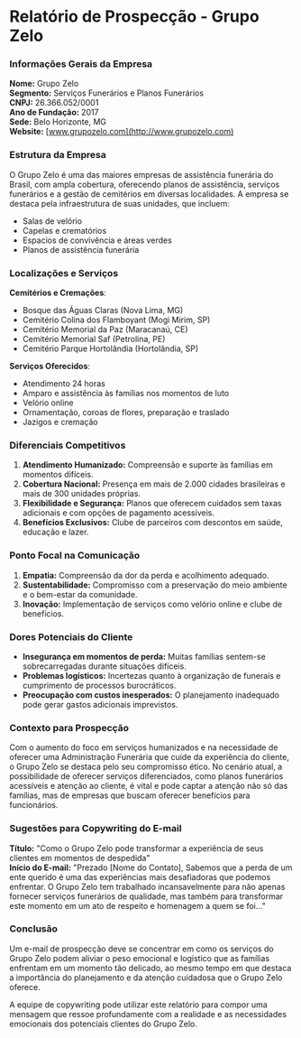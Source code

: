 # Relatório de Prospecção - Grupo Zelo

### Informações Gerais da Empresa
**Nome:** Grupo Zelo  
**Segmento:** Serviços Funerários e Planos Funerários  
**CNPJ:** 26.366.052/0001  
**Ano de Fundação:** 2017  
**Sede:** Belo Horizonte, MG  
**Website:** [www.grupozelo.com](http://www.grupozelo.com)

### Estrutura da Empresa
O Grupo Zelo é uma das maiores empresas de assistência funerária do Brasil, com ampla cobertura, oferecendo planos de assistência, serviços funerários e a gestão de cemitérios em diversas localidades. A empresa se destaca pela infraestrutura de suas unidades, que incluem:
- Salas de velório
- Capelas e crematórios
- Espacios de convivência e áreas verdes
- Planos de assistência funerária

### Localizações e Serviços
**Cemitérios e Cremações**:
- Bosque das Águas Claras (Nova Lima, MG)
- Cemitério Colina dos Flamboyant (Mogi Mirim, SP)
- Cemitério Memorial da Paz (Maracanaú, CE)
- Cemitério Memorial Saf (Petrolina, PE)
- Cemitério Parque Hortolândia (Hortolândia, SP)
  
**Serviços Oferecidos**:
- Atendimento 24 horas
- Amparo e assistência às famílias nos momentos de luto
- Velório online
- Ornamentação, coroas de flores, preparação e traslado
- Jazigos e cremação

### Diferenciais Competitivos
1. **Atendimento Humanizado:** Compreensão e suporte às famílias em momentos difíceis.
2. **Cobertura Nacional:** Presença em mais de 2.000 cidades brasileiras e mais de 300 unidades próprias.
3. **Flexibilidade e Segurança:** Planos que oferecem cuidados sem taxas adicionais e com opções de pagamento acessíveis.
4. **Benefícios Exclusivos:** Clube de parceiros com descontos em saúde, educação e lazer.

### Ponto Focal na Comunicação
1. **Empatia:** Compreensão da dor da perda e acolhimento adequado.
2. **Sustentabilidade:** Compromisso com a preservação do meio ambiente e o bem-estar da comunidade.
3. **Inovação:** Implementação de serviços como velório online e clube de benefícios.

### Dores Potenciais do Cliente
- **Insegurança em momentos de perda:** Muitas famílias sentem-se sobrecarregadas durante situações difíceis.
- **Problemas logísticos:** Incertezas quanto à organização de funerais e cumprimento de processos burocráticos.
- **Preocupação com custos inesperados:** O planejamento inadequado pode gerar gastos adicionais imprevistos.
  
### Contexto para Prospecção
Com o aumento do foco em serviços humanizados e na necessidade de oferecer uma Administração Funerária que cuide da experiência do cliente, o Grupo Zelo se destaca pelo seu compromisso ético. No cenário atual, a possibilidade de oferecer serviços diferenciados, como planos funerários acessíveis e atenção ao cliente, é vital e pode captar a atenção não só das famílias, mas de empresas que buscam oferecer benefícios para funcionários.

### Sugestões para Copywriting do E-mail
**Título:** "Como o Grupo Zelo pode transformar a experiência de seus clientes em momentos de despedida"  
**Início do E-mail:**
"Prezado [Nome do Contato],
Sabemos que a perda de um ente querido é uma das experiências mais desafiadoras que podemos enfrentar. O Grupo Zelo tem trabalhado incansavelmente para não apenas fornecer serviços funerários de qualidade, mas também para transformar este momento em um ato de respeito e homenagem a quem se foi..."

### Conclusão
Um e-mail de prospecção deve se concentrar em como os serviços do Grupo Zelo podem aliviar o peso emocional e logístico que as famílias enfrentam em um momento tão delicado, ao mesmo tempo em que destaca a importância do planejamento e da atenção cuidadosa que o Grupo Zelo oferece.

A equipe de copywriting pode utilizar este relatório para compor uma mensagem que ressoe profundamente com a realidade e as necessidades emocionais dos potenciais clientes do Grupo Zelo.